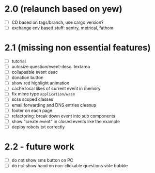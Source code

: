 # 2.0 (relaunch based on yew)

- [ ] CD based on tags/branch, use cargo version?
- [ ] exchange env based stuff: sentry, metrical, fathom

# 2.1 (missing non essential features)

- [ ] tutorial
- [ ] autosize question/event-desc. textarea
- [ ] collapsable event desc
- [ ] donation button
- [ ] show red highlight animation
- [ ] cache local likes of current event in memory
- [ ] fix mime type `application/wasm`
- [ ] scss scoped classes
- [ ] email forwarding and DNS entries cleanup
- [ ] footer on each page
- [ ] refactoring: break down event into sub components
- [ ] show "create event" in closed events like the example
- [ ] deploy robots.txt correctly

# 2.2 - future work

- [ ] do not show sms button on PC
- [ ] do not show hand on non-clickable questions vote bubble